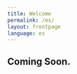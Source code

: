 ```yaml
---
title: Welcome
permalink: /es/
layout: frontpage
language: es
---
```


Coming Soon.
-------------------
